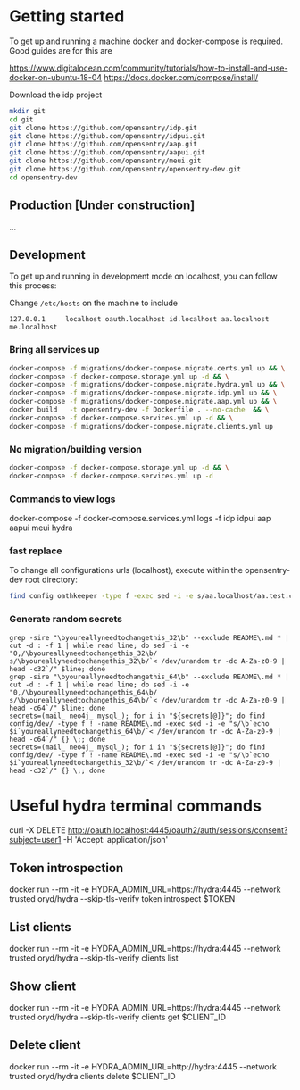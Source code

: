 # Getting started

To get up and running a machine docker and docker-compose is required. Good guides are for this are

https://www.digitalocean.com/community/tutorials/how-to-install-and-use-docker-on-ubuntu-18-04
https://docs.docker.com/compose/install/


Download the idp project
```bash
mkdir git
cd git
git clone https://github.com/opensentry/idp.git
git clone https://github.com/opensentry/idpui.git
git clone https://github.com/opensentry/aap.git
git clone https://github.com/opensentry/aapui.git
git clone https://github.com/opensentry/meui.git
git clone https://github.com/opensentry/opensentry-dev.git
cd opensentry-dev
```


## Production [Under construction]
...

## Development
To get up and running in development mode on localhost, you can follow this process:

Change `/etc/hosts` on the machine to include
```
127.0.0.1     localhost oauth.localhost id.localhost aa.localhost me.localhost
```

### Bring all services up
```bash
docker-compose -f migrations/docker-compose.migrate.certs.yml up && \
docker-compose -f docker-compose.storage.yml up -d && \
docker-compose -f migrations/docker-compose.migrate.hydra.yml up && \
docker-compose -f migrations/docker-compose.migrate.idp.yml up && \
docker-compose -f migrations/docker-compose.migrate.aap.yml up && \
docker build   -t opensentry-dev -f Dockerfile . --no-cache  && \
docker-compose -f docker-compose.services.yml up -d && \
docker-compose -f migrations/docker-compose.migrate.clients.yml up
```

### No migration/building version
```bash
docker-compose -f docker-compose.storage.yml up -d && \
docker-compose -f docker-compose.services.yml up -d
```

### Commands to view logs
docker-compose -f docker-compose.services.yml logs -f idp idpui aap aapui meui hydra


### fast replace

To change all configurations urls (localhost), execute within the opensentry-dev root directory:
```bash
find config oathkeeper -type f -exec sed -i -e s/aa.localhost/aa.test.com/g -e s/id.localhost/id.test.com/g -e s/oauth.localhost/oauth.test.com/g -e s/me.localhost/me.test.com/g {} \;
```

### Generate random secrets

```
grep -sire "\byoureallyneedtochangethis_32\b" --exclude README\.md * | cut -d : -f 1 | while read line; do sed -i -e "0,/\byoureallyneedtochangethis_32\b/ s/\byoureallyneedtochangethis_32\b/`< /dev/urandom tr -dc A-Za-z0-9 | head -c32`/" $line; done
grep -sire "\byoureallyneedtochangethis_64\b" --exclude README\.md * | cut -d : -f 1 | while read line; do sed -i -e "0,/\byoureallyneedtochangethis_64\b/ s/\byoureallyneedtochangethis_64\b/`< /dev/urandom tr -dc A-Za-z0-9 | head -c64`/" $line; done
secrets=(mail_ neo4j_ mysql_); for i in "${secrets[@]}"; do find config/dev/ -type f ! -name README\.md -exec sed -i -e "s/\b`echo $i`youreallyneedtochangethis_64\b/`< /dev/urandom tr -dc A-Za-z0-9 | head -c64`/" {} \;; done
secrets=(mail_ neo4j_ mysql_); for i in "${secrets[@]}"; do find config/dev/ -type f ! -name README\.md -exec sed -i -e "s/\b`echo $i`youreallyneedtochangethis_32\b/`< /dev/urandom tr -dc A-Za-z0-9 | head -c32`/" {} \;; done
```

# Useful hydra terminal commands

curl -X DELETE http://oauth.localhost:4445/oauth2/auth/sessions/consent?subject=user1 -H 'Accept: application/json'

## Token introspection
docker run --rm -it -e HYDRA_ADMIN_URL=https://hydra:4445 --network trusted oryd/hydra --skip-tls-verify token introspect $TOKEN

## List clients
docker run --rm -it -e HYDRA_ADMIN_URL=https://hydra:4445 --network trusted oryd/hydra --skip-tls-verify clients list

## Show client
docker run --rm -it -e HYDRA_ADMIN_URL=https://hydra:4445 --network trusted oryd/hydra --skip-tls-verify clients get $CLIENT_ID

## Delete client
docker run --rm -it -e HYDRA_ADMIN_URL=http://hydra:4445 --network trusted oryd/hydra clients delete $CLIENT_ID
